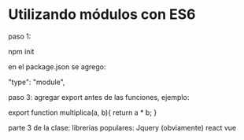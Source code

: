 # Utilizando módulos con ES6

 paso 1:

 npm init

 en el package.json se agrego:

   "type": "module",

paso 3:
agregar export antes de las funciones, ejemplo:

export function multiplica(a, b){
    return a * b;
}

parte 3 de la clase:
librerias populares: 
Jquery (obviamente)
react 
vue 
